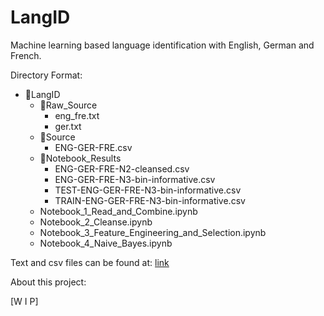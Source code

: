 # LangID
Machine learning based language identification with English, German and French.

Directory Format:

- 📂LangID  
  - 📁Raw_Source  
    - eng_fre.txt  
    - ger.txt  
  - 📁Source  
    - ENG-GER-FRE.csv  
  - 📁Notebook_Results  
    - ENG-GER-FRE-N2-cleansed.csv  
    - ENG-GER-FRE-N3-bin-informative.csv  
    - TEST-ENG-GER-FRE-N3-bin-informative.csv  
    - TRAIN-ENG-GER-FRE-N3-bin-informative.csv  
  - Notebook_1_Read_and_Combine.ipynb  
  - Notebook_2_Cleanse.ipynb  
  - Notebook_3_Feature_Engineering_and_Selection.ipynb  
  - Notebook_4_Naive_Bayes.ipynb  
   
  
Text and csv files can be found at: [link](www.notready.yet)

About this project:

[W I P]
